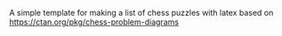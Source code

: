 A simple template for making a list of chess puzzles with latex based on https://ctan.org/pkg/chess-problem-diagrams
